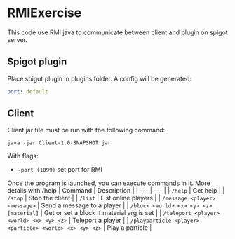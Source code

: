 # RMIExercise
This code use RMI java to communicate between client and plugin on spigot server.
## Spigot plugin
Place spigot plugin in plugins folder. A config will be generated:
```yaml
port: default
```
## Client
Client jar file must be run with the following command:
```
java -jar Client-1.0-SNAPSHOT.jar
```
With flags:
- `-port (1099)` set port for RMI

Once the program is launched, you can execute commands in it. More details with /help
| Command  | Description |
| --- | --- |
| `/help` | Get help |
| `/stop` | Stop the client |
| `/list` | List online players |
| `/message <player> <message>` | Send a message to a player |
| `/block <world> <x> <y> <z> [material]` | Get or set a block if material arg is set |
| `/teleport <player> <world> <x> <y> <z>` | Teleport a player |
| `/playparticle <player> <particle> <world> <x> <y> <z>` | Play a particle |
